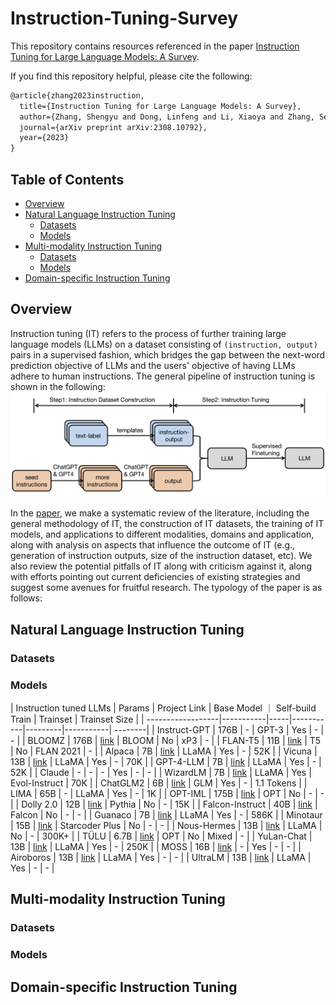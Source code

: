 # Instruction-Tuning-Survey

This repository contains resources referenced in the paper [Instruction Tuning for Large Language Models: A Survey](https://arxiv.org/abs/2308.10792). 

If you find this repository helpful, please cite the following:
```latex
@article{zhang2023instruction,
  title={Instruction Tuning for Large Language Models: A Survey},
  author={Zhang, Shengyu and Dong, Linfeng and Li, Xiaoya and Zhang, Sen and Sun, Xiaofei and Wang, Shuhe and Li, Jiwei and Hu, Runyi and Zhang, Tianwei and Wu, Fei and others},
  journal={arXiv preprint arXiv:2308.10792},
  year={2023}
}
```

## Table of Contents 
* [Overview](#Overview)
* [Natural Language Instruction Tuning](Instruction-Tuned-LLMs)
  * [Datasets](#Datasets)
  * [Models](#Models)
* [Multi-modality Instruction Tuning](Multi-modality-Instruction-Tuning)
  * [Datasets](#Datasets)
  * [Models](#Models)
* [Domain-specific Instruction Tuning](Domain-specific-Instruction-Tuning)
  

## Overview

Instruction tuning (IT) refers to the process of further training large language models (LLMs) on a dataset consisting 
of `(instruction, output)` pairs
 in a supervised fashion, 
which bridges the gap between the next-word prediction objective of LLMs and the users' objective of having LLMs adhere 
to human instructions. The general pipeline of instruction tuning is shown in the following: 
![link](./assets/method_overview.png)

In the [paper](https://arxiv.org/abs/2308.10792), we make a systematic review of the literature, including the general methodology of IT, 
the construction of IT datasets, the training of IT models, 
and applications to different modalities, domains and application, along with analysis on aspects that influence the outcome of IT (e.g., generation of instruction outputs, size of the instruction dataset, etc). We also 
review the potential pitfalls of IT along with criticism against it, along with efforts
pointing out current deficiencies of existing strategies and suggest some avenues for fruitful research.
The typology of the paper is as follows: 



## Natural Language Instruction Tuning

### Datasets 


### Models

| Instruction tuned LLMs | Params | Project Link | Base Model ｜  Self-build Train | Trainset | Trainset Size |
| ------------------|-----------|-----|-----------|---------|-----------| --------|
| Instruct-GPT | 176B | -  | GPT-3    | Yes    | -   | - | 
| BLOOMZ | 176B     |    [link](https://huggingface.co/bigscience/bloomz)  | BLOOM      | No     | xP3       | -  | 
| FLAN-T5 | 11B      |     [link](https://huggingface.co/google/flan-t5-xxl)    | T5         | No   | FLAN 2021 | - | 
| Alpaca | 7B       |    [link](https://github.com/tatsu-lab/stanford_alpaca)  | LLaMA           | Yes              | -         | 52K  | 
| Vicuna | 13B      |    [link](https://github.com/lm-sys/FastChat)   | LLaMA         | Yes              | -         | 70K  | 
| GPT-4-LLM | 7B       |     [link](https://github.com/Instruction-Tuning-with-GPT-4/GPT-4-LLM)  | LLaMA           | Yes              | -         | 52K | 
| Claude | -       |     -     | -             | Yes              | -         | - | 
| WizardLM | 7B      |    [link](https://github.com/nlpxucan/WizardLM)   | LLaMA            | Yes              | Evol-Instruct | 70K  | 
| ChatGLM2 | 6B      |    [link](https://github.com/THUDM/ChatGLM2-6B)   | GLM           | Yes              | -         | 1.1 Tokens | 
| LIMA | 65B   |    -  | LLaMA              | Yes              | -         | 1K  | 
| OPT-IML | 175B    |    [link](https://huggingface.co/facebook/opt-iml-30b)   | OPT           | No               | -         | - | 
| Dolly 2.0 | 12B    |    [link](https://github.com/databrickslabs/dolly)    | Pythia         | No               | -         | 15K  | 
| Falcon-Instruct | 40B    |   [link](https://huggingface.co/tiiuae/falcon-40b-instruct)    | Falcon       | No               | -         | - | 
| Guanaco | 7B     |    [link](https://huggingface.co/JosephusCheung/Guanaco)    | LLaMA         | Yes              | -         | 586K | 
| Minotaur | 15B      |    [link](https://huggingface.co/openaccess-ai-collective/minotaur-15b)  | Starcoder Plus      | No               | -         | -  | 
| Nous-Hermes | 13B     |    [link](https://huggingface.co/NousResearch/Nous-Hermes-13b)   | LLaMA          | No               | -         | 300K+ | 
| TÜLU  | 6.7B    |    [link](https://github.com/allenai/open-instruct)   | OPT          | No     | Mixed     | - | 
| YuLan-Chat | 13B    |    [link](https://github.com/RUC-GSAI/YuLan-Chat)    | LLaMA      | Yes     | -         | 250K  | 
| MOSS  | 16B     |    [link](https://github.com/OpenLMLab/MOSS)   | -  | Yes        | -         | -  | 
| Airoboros  | 13B    |    [link](https://github.com/jondurbin/airoboros)    | LLaMA        | Yes              | -         | -  | 
| UltraLM | 13B     |    [link](https://github.com/thunlp/UltraChat)   | LLaMA         | Yes              | -         | - | 

## Multi-modality Instruction Tuning

### Datasets

### Models

## Domain-specific Instruction Tuning


